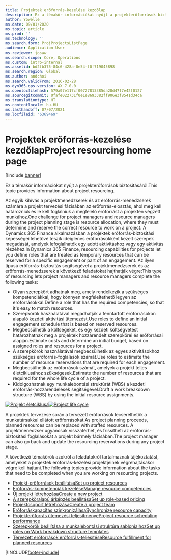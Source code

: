 ```yaml
---
title: Projektek erőforrás-kezelése kezdőlap
description: Ez a témakör információkat nyújt a projekterőforrások biztosításáról.
author: Yowelle
ms.date: 09/01/2020
ms.topic: article
ms.prod: ''
ms.technology: ''
ms.search.form: ProjProjectsListPage
audience: Application User
ms.reviewer: josaw
ms.search.scope: Core, Operations
ms.custom: intro-internal
ms.assetid: bd2fb375-84c6-428a-8e54-f0f719045898
ms.search.region: Global
ms.author: andchoi
ms.search.validFrom: 2016-02-28
ms.dyn365.ops.version: AX 7.0.0
ms.openlocfilehash: 579a07e117cf00727813385da28d47f7e42f0127
ms.sourcegitcommit: 0fafe022731f0e1e8693382ff906e3f8541d34ca
ms.translationtype: HT
ms.contentlocale: hu-HU
ms.lasthandoff: 07/07/2021
ms.locfileid: "6369469"
---
```

# <a name="project-resourcing-home-page"></a><span data-ttu-id="7545e-103">Projektek erőforrás-kezelése kezdőlap</span><span class="sxs-lookup"><span data-stu-id="7545e-103">Project resourcing home page</span></span>

[!include [banner](../includes/banner.md)]

<span data-ttu-id="7545e-104">Ez a témakör információkat nyújt a projekterőforrások biztosításáról.</span><span class="sxs-lookup"><span data-stu-id="7545e-104">This topic provides information about project resourcing.</span></span>

<span data-ttu-id="7545e-105">Az egyik kihívás a projektmenedzserek és az erőforrás-menedzserek számára a projekt tervezési fázisában az erőforrás-elosztás, ahol meg kell határozniuk és le kell foglalniuk a megfelelő erőforrást a projekten végzett munkához.</span><span class="sxs-lookup"><span data-stu-id="7545e-105">One challenge for project managers and resource managers during the project planning stage is resource allocation, where they must determine and reserve the correct resource to work on a project.</span></span> <span data-ttu-id="7545e-106">A Dynamics 365 Finance alkalmazásban a projektek erőforrás-biztosítási képességei lehetővé teszik ideiglenes erőforrásokként kezelt szerepek megadását, amelyek lefoglalhatók egy adott aktivitáshoz vagy egy aktivitás részéhez.</span><span class="sxs-lookup"><span data-stu-id="7545e-106">In Dynamics 365 Finance, resourcing capabilities for projects let you define roles that are treated as temporary resources that can be reserved for a specific engagement or part of an engagement.</span></span> <span data-ttu-id="7545e-107">Az ilyen típusú erőforrás-biztosítás segítségével a projektmenedzserek és az erőforrás-menedzserek a következő feladatokat hajthatják végre:</span><span class="sxs-lookup"><span data-stu-id="7545e-107">This type of resourcing lets project managers and resource managers complete the following tasks:</span></span>

- <span data-ttu-id="7545e-108">Olyan szerepkört adhatnak meg, amely rendelkezik a szükséges kompetenciákkal, hogy könnyen megfeleltethető legyen az erőforrásokkal.</span><span class="sxs-lookup"><span data-stu-id="7545e-108">Define a role that has the required competencies, so that it's easy to match resources.</span></span>
- <span data-ttu-id="7545e-109">Szerepkörök használatával megadhatják a fenntartott erőforrásokon alapuló kezdeti aktivitási ütemezést.</span><span class="sxs-lookup"><span data-stu-id="7545e-109">Use roles to define an initial engagement schedule that is based on reserved resources.</span></span>
- <span data-ttu-id="7545e-110">Megbecsülhetik a költségeket, és egy kezdeti költségvetést határozhatnak meg a projektek hozzárendelt szerepkörei és erőforrásai alapján.</span><span class="sxs-lookup"><span data-stu-id="7545e-110">Estimate costs and determine an initial budget, based on assigned roles and resources for a project.</span></span>
- <span data-ttu-id="7545e-111">A szerepkörök használatával megbecsülhetik az egyes aktivitásokhoz szükséges erőforrás-foglalások számát.</span><span class="sxs-lookup"><span data-stu-id="7545e-111">Use roles to estimate the number of resource reservations that are required for each engagement.</span></span>
- <span data-ttu-id="7545e-112">Megbecsülhetik az erőforrások számát, amelyek a projekt teljes életciklusához szükségesek.</span><span class="sxs-lookup"><span data-stu-id="7545e-112">Estimate the number of resources that are required for the whole life cycle of a project.</span></span>
- <span data-ttu-id="7545e-113">Kidolgozhatnak egy munkalebontási struktúrát (WBS) a kezdeti erőforrás-hozzárendelések segítségével.</span><span class="sxs-lookup"><span data-stu-id="7545e-113">Draft a work breakdown structure (WBS) by using the initial resource assignments.</span></span>

<span data-ttu-id="7545e-114">[![Projekt életciklusa](./media/projectresourcing02-1024x812.jpg)](./media/projectresourcing02.jpg)</span><span class="sxs-lookup"><span data-stu-id="7545e-114">[![Project life cycle](./media/projectresourcing02-1024x812.jpg)](./media/projectresourcing02.jpg)</span></span>

<span data-ttu-id="7545e-115">A projektek tervezése során a tervezett erőforrások lecserélhetők a munkatársakkal ellátott erőforrásokat.</span><span class="sxs-lookup"><span data-stu-id="7545e-115">As project planning proceeds, planned resources can be replaced with staffed resources.</span></span> <span data-ttu-id="7545e-116">A projektmenedzser ugyancsak visszatérhet, és frissítheti az erőforrás-biztosítási foglalásokat a projekt bármely fázisában.</span><span class="sxs-lookup"><span data-stu-id="7545e-116">The project manager can also go back and update the resourcing reservations during any project stage.</span></span>

<span data-ttu-id="7545e-117">A következő témakörök azokról a feladatokról tartalmaznak tájékoztatást, amelyeket a projektek erőforrás-kezelési projektjeinek végrehajtásakor végre kell hajtani.</span><span class="sxs-lookup"><span data-stu-id="7545e-117">The following topics provide information about the tasks that need to be completed when you are working on resourcing projects.</span></span>

- [<span data-ttu-id="7545e-118">Projekt-erőforrások beállítása</span><span class="sxs-lookup"><span data-stu-id="7545e-118">Set up project resources</span></span>](set-up-project-resources.md)
- [<span data-ttu-id="7545e-119">Erőforrás-kompetenciák kezelése</span><span class="sxs-lookup"><span data-stu-id="7545e-119">Manage resource competencies</span></span>](manage-resource-competencies.md)
- [<span data-ttu-id="7545e-120">Új projekt létrehozása</span><span class="sxs-lookup"><span data-stu-id="7545e-120">Create a new project</span></span>](create-new-project.md)
- [<span data-ttu-id="7545e-121">A szerepköralapú árképzés beállítása</span><span class="sxs-lookup"><span data-stu-id="7545e-121">Set up role-based pricing</span></span>](set-up-role-based-pricing.md)
- [<span data-ttu-id="7545e-122">Projektcsoport létrehozása</span><span class="sxs-lookup"><span data-stu-id="7545e-122">Create a project team</span></span>](create-project-team.md)
- [<span data-ttu-id="7545e-123">Erőforráskapacitás szinkronizálása</span><span class="sxs-lookup"><span data-stu-id="7545e-123">Synchronize resource capacity</span></span>](synchronize-resource-capacity.md)
- [<span data-ttu-id="7545e-124">Projekterőforrás ütemezési teljesítménye</span><span class="sxs-lookup"><span data-stu-id="7545e-124">Project resource scheduling performance</span></span>](project-scheduling-performance.md)
- [<span data-ttu-id="7545e-125">Szerepkörök beállítása a munkalebontási struktúra sablonjaihoz</span><span class="sxs-lookup"><span data-stu-id="7545e-125">Set up roles on Work breakdown structure templates</span></span>](set-up-roles-wbs-template.md)
- [<span data-ttu-id="7545e-126">Tervezett erőforrások erőforrás-teljesítése</span><span class="sxs-lookup"><span data-stu-id="7545e-126">Resource fulfillment for planned resources</span></span>](resource-fulfillment-planned-resources.md)


[!INCLUDE[footer-include](../includes/footer-banner.md)]